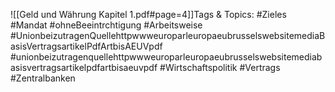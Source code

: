 
![[Geld und Währung Kapitel 1.pdf#page=4]]Tags & Topics:
   #Zieles
   #Mandat
   #ohneBeeintrchtigung
   #Arbeitsweise
   #UnionbeizutragenQuellehttpwwweuroparleuropaeubrusselswebsitemediaBasisVertragsartikelPdfArtbisAEUVpdf
   #unionbeizutragenquellehttpwwweuroparleuropaeubrusselswebsitemediabasisvertragsartikelpdfartbisaeuvpdf
   #Wirtschaftspolitik
   #Vertrags
   #Zentralbanken